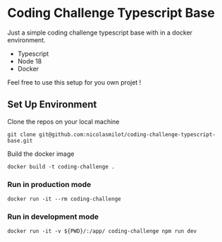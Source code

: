 # Coding Challenge Typescript Base

Just a simple coding challenge typescript base with in a docker environment.

- Typescript
- Node 18
- Docker

Feel free to use this setup for you own projet !

## Set Up Environment
Clone the repos on your local machine
```
git clone git@github.com:nicolasmilot/coding-challenge-typescript-base.git
```
Build the docker image
```
docker build -t coding-challenge .
```
### Run in production mode
```
docker run -it --rm coding-challenge
```
### Run in development mode
```
docker run -it -v ${PWD}/:/app/ coding-challenge npm run dev
```
